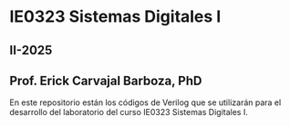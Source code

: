 # IE0323 Sistemas Digitales I
## II-2025
## Prof. Erick Carvajal Barboza, PhD

En este repositorio están los códigos de Verilog que se utilizarán para el desarrollo del laboratorio del curso IE0323 Sistemas Digitales I. 
